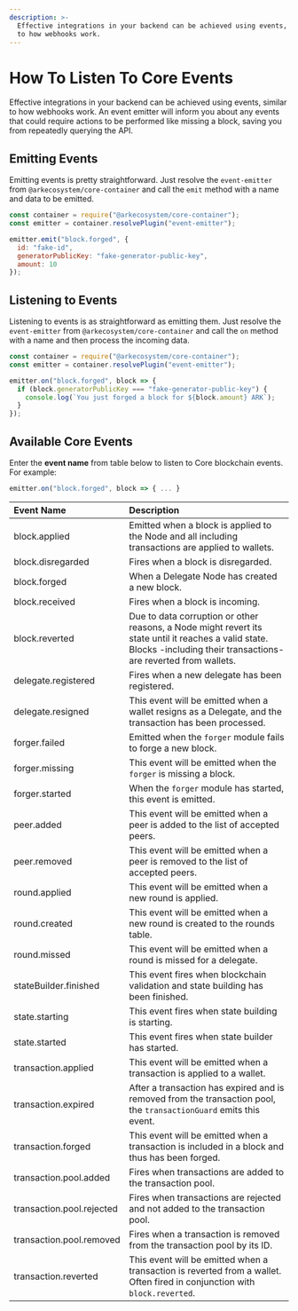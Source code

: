 ```yaml
---
description: >-
  Effective integrations in your backend can be achieved using events, similar
  to how webhooks work.
---
```


# How To Listen To Core Events

Effective integrations in your backend can be achieved using events, similar to how webhooks work. An event emitter will inform you about any events that could require actions to be performed like missing a block, saving you from repeatedly querying the API.

## Emitting Events

Emitting events is pretty straightforward. Just resolve the `event-emitter` from `@arkecosystem/core-container` and call the `emit` method with a name and data to be emitted.

```javascript
const container = require("@arkecosystem/core-container");
const emitter = container.resolvePlugin("event-emitter");

emitter.emit("block.forged", {
  id: "fake-id",
  generatorPublicKey: "fake-generator-public-key",
  amount: 10
});
```

## Listening to Events

Listening to events is as straightforward as emitting them. Just resolve the `event-emitter` from `@arkecosystem/core-container` and call the `on` method with a name and then process the incoming data.

```javascript
const container = require("@arkecosystem/core-container");
const emitter = container.resolvePlugin("event-emitter");

emitter.on("block.forged", block => {
  if (block.generatorPublicKey === "fake-generator-public-key") {
    console.log(`You just forged a block for ${block.amount} ARK`);
  }
});
```

## Available Core Events

Enter the **event name** from table below to listen to Core blockchain events. For example:

```typescript
emitter.on("block.forged", block => { ... }
```

| Event **Name** | Description |
| :--- | :--- |
| block.applied | Emitted when a block is applied to the Node and all including transactions are applied to wallets. |
| block.disregarded | Fires when a block is disregarded. |
| block.forged | When a Delegate Node has created a new block. |
| block.received | Fires when a block is incoming. |
| block.reverted | Due to data corruption or other reasons, a Node might revert its state until it reaches a valid state. Blocks -including their transactions- are reverted from wallets. |
| delegate.registered | Fires when a new delegate has been registered. |
| delegate.resigned | This event will be emitted when a wallet resigns as a Delegate, and the transaction has been processed. |
| forger.failed | Emitted when the `forger` module fails to forge a new block. |
| forger.missing | This event will be emitted when the `forger` is missing a block. |
| forger.started | When the `forger` module has started, this event is emitted. |
| peer.added | This event will be emitted when a peer is added to the list of accepted peers. |
| peer.removed | This event will be emitted when a peer is removed to the list of accepted peers. |
| round.applied | This event will be emitted when a new round is applied. |
| round.created | This event will be emitted when a new round is created to the rounds table. |
| round.missed | This event will be emitted when a round is missed for a delegate. |
| stateBuilder.finished | This event fires when blockchain validation and state building has been finished.  |
| state.starting | This event fires when state building is starting. |
| state.started | This event fires when state builder has started. |
| transaction.applied | This event will be emitted when a transaction is applied to a wallet. |
|  transaction.expired | After a transaction has expired and is removed from the transaction pool, the `transactionGuard` emits this event. |
| transaction.forged | This event will be emitted when a transaction is included in a block and thus has been forged. |
| transaction.pool.added | Fires when transactions are added to the transaction pool. |
|  transaction.pool.rejected | Fires when transactions are rejected and not added to the transaction pool. |
| transaction.pool.removed | Fires when a transaction is removed from the transaction pool by its ID. |
| transaction.reverted | This event will be emitted when a transaction is reverted from a wallet. Often fired in conjunction with `block.reverted`. |

